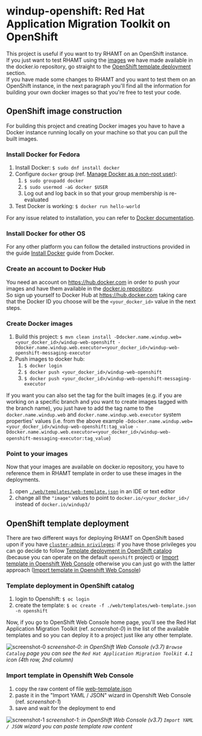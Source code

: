 # windup-openshift: Red Hat Application Migration Toolkit on OpenShift
This project is useful if you want to try RHAMT on an OpenShift instance.  
If you just want to test RHAMT using the [images](https://hub.docker.com/u/windup3/) we have made available in the docker.io repository, go straight to the [OpenShift template deployment](#openshift-template-deployment) section.  
If you have made some changes to RHAMT and you want to test them on an OpenShift instance, in the next paragraph you'll find all the information for building your own docker images so that you're free to test your code.

## OpenShift image construction
For building this project and creating Docker images you have to have a Docker instance running locally on your machine so that you can pull the built images.
### Install Docker for Fedora
1. Install Docker: `$ sudo dnf install docker`
1. Configure `docker` group (ref. [Manage Docker as a non-root user](https://docs.docker.com/install/linux/linux-postinstall/#manage-docker-as-a-non-root-user)):
   1. `$ sudo groupadd docker`
   1. `$ sudo usermod -aG docker $USER`
   1. Log out and log back in so that your group membership is re-evaluated
1. Test Docker is working: `$ docker run hello-world`

For any issue related to installation, you can refer to [Docker documentation](https://docs.docker.com/install/linux/docker-ce/fedora/).
### Install Docker for other OS
For any other platform you can follow the detailed instructions provided in the guide [Install Docker](https://docs.docker.com/install/) guide from Docker.
### Create an account to Docker Hub
You need an account on https://hub.docker.com in order to push your images and have them available in the [docker.io repository](https://docs.openshift.org/latest/architecture/core_concepts/builds_and_image_streams.html#important-terms).  
So sign up yourself to Docker Hub at https://hub.docker.com taking care that the Docker ID you choose will be the `<your_docker_id>` value in the next steps.
### Create Docker images
1. Build this project: `$ mvn clean install -Ddocker.name.windup.web=<your_docker_id>/windup-web-openshift -Ddocker.name.windup.web.executor=<your_docker_id>/windup-web-openshift-messaging-executor`
1. Push images to docker hub:
   1. `$ docker login`
   1. `$ docker push <your_docker_id>/windup-web-openshift`
   1. `$ docker push <your_docker_id>/windup-web-openshift-messaging-executor`

If you want you can also set the tag for the built images (e.g. if you are working on a specific branch and you want to create images tagged with the branch name), you just have to add the tag name to the `docker.name.windup.web` and `docker.name.windup.web.executor` system properties' values (i.e. from the above example `-Ddocker.name.windup.web=<your_docker_id>/windup-web-openshift:tag_value -Ddocker.name.windup.web.executor=<your_docker_id>/windup-web-openshift-messaging-executor:tag_value`)

### Point to your images
Now that your images are available on docker.io repository, you have to reference them in RHAMT template in order to use these images in the deployments.
1. open [`./web/templates/web-template.json`](web/templates/web-template.json) in an IDE or text editor
1. change all the `"image"` values to point to `docker.io/<your_docker_id>/` instead of `docker.io/windup3/`
   
## OpenShift template deployment
There are two different ways for deploying RHAMT on OpenShift based upon if you have [`cluster-admin privileges`](https://docs.openshift.org/latest/architecture/additional_concepts/authorization.html#roles): if you have those privileges you can go decide to follow [Template deployment in OpenShift catalog](#template-deployment-in-openshift-catalog) (because you can operate on the default `openshift` project) or [Import template in Openshift Web Console](#import-template-in-openshift-web-console) otherwise you can just go with the latter approach ([Import template in Openshift Web Console](#import-template-in-openshift-web-console))

### Template deployment in OpenShift catalog
1. login to Openshift: `$ oc login`
1. create the template: `$ oc create -f ./web/templates/web-template.json -n openshift`

Now, if you go to OpenShift Web Console home page, you'll see the Red Hat Application Migration Toolkit (ref. *screenshot-0*) in the list of the available templates and so you can deploy it to a project just like any other template.

![screenshot-0](https://user-images.githubusercontent.com/7288588/38804671-80e5af28-4173-11e8-979c-58dc84e2371f.png)
*screenshot-0: in OpenShift Web Console (v3.7) `Browse Catalog` page you can see the `Red Hat Application Migration Toolkit 4.1` icon (4th row, 2nd column)*
### Import template in Openshift Web Console
1. copy the raw content of file [web-template.json](web/templates/web-template.json)
1. paste it in the "Import YAML / JSON" wizard in Openshift Web Console (ref. *screenshot-1*)
1. save and wait for the deployment to end

![screenshot-1](https://user-images.githubusercontent.com/7288588/38807819-273b0f1c-417e-11e8-96d2-c82b41ee59bf.png)
*screenshot-1: in OpenShift Web Console (v3.7) `Import YAML / JSON` wizard you can paste template raw content*

